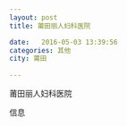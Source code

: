 ```yaml
--- 
layout: post 
title: 莆田丽人妇科医院

date:   2016-05-03 13:39:56 
categories: 其他  
city: 莆田
  
--- 
```

   
莆田丽人妇科医院

信息

